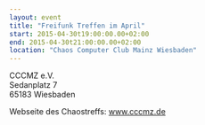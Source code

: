 ```yaml
---
layout: event
title: "Freifunk Treffen im April"
start: 2015-04-30t19:00:00.00+02:00
end: 2015-04-30t21:00:00.00+02:00
location: "Chaos Computer Club Mainz Wiesbaden"
---
```


CCCMZ e.V.<br>
Sedanplatz 7<br>
65183 Wiesbaden

Webseite des Chaostreffs: <a href="https://www.cccmz.de">www.cccmz.de</a>
